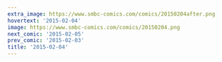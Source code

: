 ```yaml
---
extra_image: https://www.smbc-comics.com/comics/20150204after.png
hovertext: '2015-02-04'
image: https://www.smbc-comics.com/comics/20150204.png
next_comic: '2015-02-05'
prev_comic: '2015-02-03'
title: '2015-02-04'
---
```


